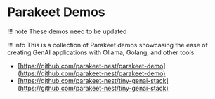 <!-- TOPIC: Parakeet Demos and Blog Posts SUMMARY: A collection of Parakeet demos and blog posts showcasing the ease of creating GenAI applications with Ollama, Golang, and other tools. KEYWORDS: Parakeet, GenAI, Ollama, Golang, function calling, RAG, Mistral 7B, Bash, Jq, LLMs -->
# Parakeet Demos

!!! note
    These demos need to be updated

!!! info
    This is a collection of Parakeet demos showcasing the ease of creating GenAI applications with Ollama, Golang, and other tools.

- [https://github.com/parakeet-nest/parakeet-demo](https://github.com/parakeet-nest/parakeet-demo)
- [https://github.com/parakeet-nest/tiny-genai-stack](https://github.com/parakeet-nest/tiny-genai-stack)